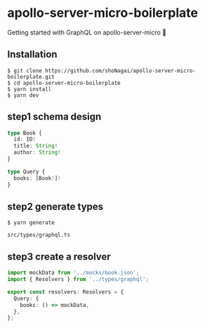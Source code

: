 # apollo-server-micro-boilerplate

Getting started with GraphQL on apollo-server-micro 🚀

## Installation

```
$ git clone https://github.com/shoNagai/apollo-server-micro-boilerplate.git
$ cd apollo-server-micro-boilerplate
$ yarn install
$ yarn dev
```

## step1 schema design

```TypeScript
type Book {
  id: ID!
  title: String!
  author: String!
}
```

```TypeScript
type Query {
  books: [Book!]!
}
```

## step2 generate types

```
$ yarn generate
```

```
src/types/graphql.ts
```

## step3 create a resolver

```TypeScript
import mockData from '../mocks/book.json';
import { Resolvers } from '../types/graphql';

export const resolvers: Resolvers = {
  Query: {
    books: () => mockData,
  },
};
```
